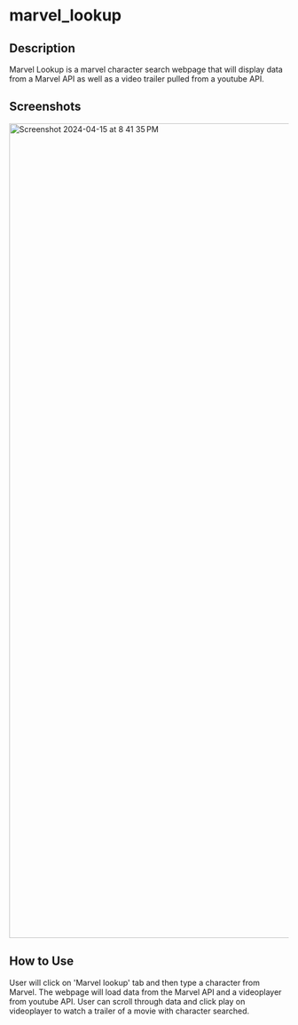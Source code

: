 # marvel_lookup

## Description
Marvel Lookup is a marvel character search webpage that will display data from a Marvel API as well as a video trailer pulled from a youtube API.

## Screenshots
<img width="1470" alt="Screenshot 2024-04-15 at 8 41 35 PM" src="https://github.com/egarza0614/marvel_lookup/assets/154111598/e7620355-309f-472e-8c4e-82059cdf1f97">

## How to Use
User will click on 'Marvel lookup' tab and then type a character from Marvel. The webpage will load data from the Marvel API and a videoplayer from youtube API. User can scroll through data and click play on videoplayer to watch a trailer of a movie with character searched.
